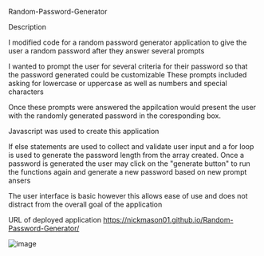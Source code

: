  Random-Password-Generator
 
 Description 
 
 I modified code for a random password generator application to give the user a random password after they answer several prompts 
 
 I wanted to prompt the user for several criteria for their password so that the password generated could be customizable 
 These prompts included asking for lowercase or uppercase as well as numbers and special characters 
 
 Once these prompts were answered the appilcation would present the user with the randomly generated password in the coresponding box. 
 
 Javascript was used to create this application 

If else statements are used to collect and validate user input and a for loop is used to generate the password length from the array created. 
Once a password is generated the user may click on the "generate button" to run the functions again and generate a new password based on new prompt ansers 

The user interface is basic however this allows ease of use and does not distract from the overall goal of the application 

URL of deployed application 
https://nickmason01.github.io/Random-Password-Generator/

![image](https://user-images.githubusercontent.com/108901623/182956155-9f6359fd-5880-44e4-b9c7-2cdae1b0f527.png)
